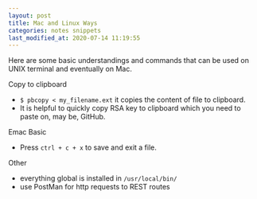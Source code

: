 ```yaml
---
layout: post
title: Mac and Linux Ways
categories: notes snippets
last_modified_at: 2020-07-14 11:19:55
---
```


Here are some basic understandings and commands that can be used on UNIX terminal and eventually on Mac. 

Copy to clipboard
- `$ pbcopy < my_filename.ext` it copies the content of file to clipboard.
- It is helpful to quickly copy RSA key to clipboard which you need to paste on, may be, GitHub.

Emac Basic
- Press `ctrl + c + x` to save and exit a file.

Other
- everything global is installed in `/usr/local/bin/`
- use PostMan for http requests to REST routes